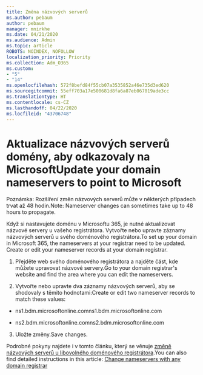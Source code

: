 ```yaml
---
title: Změna názvových serverů
ms.author: pebaum
author: pebaum
manager: mnirkhe
ms.date: 04/21/2020
ms.audience: Admin
ms.topic: article
ROBOTS: NOINDEX, NOFOLLOW
localization_priority: Priority
ms.collection: Adm_O365
ms.custom:
- "5"
- "14"
ms.openlocfilehash: 572f8befd84f55cb07a3535852a46e735d3ed620
ms.sourcegitcommit: 55eff703a17e500681d8fa6a87eb067019ade3cc
ms.translationtype: HT
ms.contentlocale: cs-CZ
ms.lasthandoff: 04/22/2020
ms.locfileid: "43706748"
---
```

# <a name="update-your-domain-nameservers-to-point-to-microsoft"></a><span data-ttu-id="64b41-102">Aktualizace názvových serverů domény, aby odkazovaly na Microsoft</span><span class="sxs-lookup"><span data-stu-id="64b41-102">Update your domain nameservers to point to Microsoft</span></span>

<span data-ttu-id="64b41-103">Poznámka: Rozšíření změn názvových serverů může v některých případech trvat až 48 hodin.</span><span class="sxs-lookup"><span data-stu-id="64b41-103">Note: Nameserver changes can sometimes take up to 48 hours to propagate.</span></span>
  
<span data-ttu-id="64b41-p101">Když si nastavujete doménu v Microsoftu 365, je nutné aktualizovat názvové servery u vašeho registrátora. Vytvořte nebo upravte záznamy názvových serverů u svého doménového registrátora.</span><span class="sxs-lookup"><span data-stu-id="64b41-p101">To set up your domain in Microsoft 365, the nameservers at your registrar need to be updated. Create or edit your nameserver records at your domain registrar.</span></span>
  
1. <span data-ttu-id="64b41-106">Přejděte web svého doménového registrátora a najděte část, kde můžete upravovat názvové servery.</span><span class="sxs-lookup"><span data-stu-id="64b41-106">Go to your domain registrar's website and find the area where you can edit the nameservers.</span></span>
  
2. <span data-ttu-id="64b41-107">Vytvořte nebo upravte dva záznamy názvových serverů, aby se shodovaly s těmito hodnotami:</span><span class="sxs-lookup"><span data-stu-id="64b41-107">Create or edit two nameserver records to match these values:</span></span>

  - <span data-ttu-id="64b41-108">ns1.bdm.microsoftonline.com</span><span class="sxs-lookup"><span data-stu-id="64b41-108">ns1.bdm.microsoftonline.com</span></span>

  - <span data-ttu-id="64b41-109">ns2.bdm.microsoftonline.com</span><span class="sxs-lookup"><span data-stu-id="64b41-109">ns2.bdm.microsoftonline.com</span></span>

3. <span data-ttu-id="64b41-110">Uložte změny.</span><span class="sxs-lookup"><span data-stu-id="64b41-110">Save changes.</span></span>

<span data-ttu-id="64b41-111">Podrobné pokyny najdete i v tomto článku, který se věnuje [změně názvových serverů u libovolného doménového registrátora](https://docs.microsoft.com//office365/admin/get-help-with-domains/change-nameservers-at-any-domain-registrar).</span><span class="sxs-lookup"><span data-stu-id="64b41-111">You can also find detailed instructions in this article: [Change nameservers with any domain registrar](https://docs.microsoft.com//office365/admin/get-help-with-domains/change-nameservers-at-any-domain-registrar)</span></span>
  